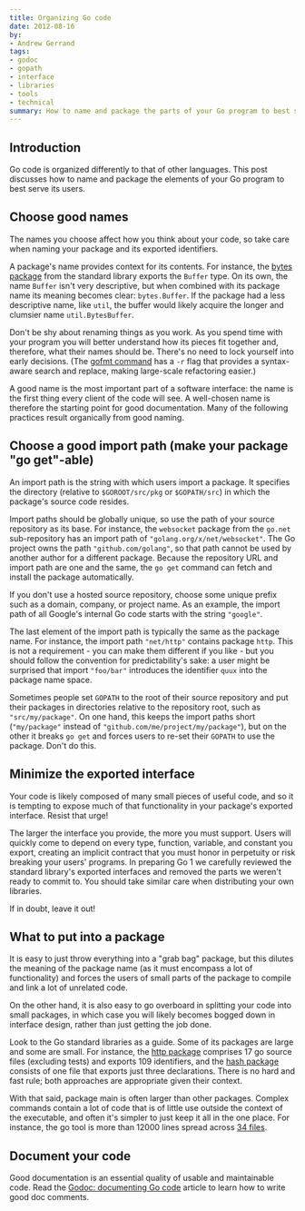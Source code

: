 ```yaml
---
title: Organizing Go code
date: 2012-08-16
by:
- Andrew Gerrand
tags:
- godoc
- gopath
- interface
- libraries
- tools
- technical
summary: How to name and package the parts of your Go program to best serve your users.
---
```


## Introduction

Go code is organized differently to that of other languages.
This post discusses how to name and package the elements of your Go program
to best serve its users.

## Choose good names

The names you choose affect how you think about your code,
so take care when naming your package and its exported identifiers.

A package's name provides context for its contents.
For instance, the [bytes package](https://golang.org/pkg/bytes/) from
the standard library exports the `Buffer` type.
On its own, the name `Buffer` isn't very descriptive,
but when combined with its package name its meaning becomes clear: `bytes.Buffer`.
If the package had a less descriptive name,
like `util`, the buffer would likely acquire the longer and clumsier name `util.BytesBuffer`.

Don't be shy about renaming things as you work.
As you spend time with your program you will better understand how its pieces fit together and,
therefore, what their names should be.
There's no need to lock yourself into early decisions.
(The [gofmt command](https://golang.org/cmd/gofmt/) has a `-r` flag that
provides a syntax-aware search and replace,
making large-scale refactoring easier.)

A good name is the most important part of a software interface:
the name is the first thing every client of the code will see.
A well-chosen name is therefore the starting point for good documentation.
Many of the following practices result organically from good naming.

## Choose a good import path (make your package "go get"-able)

An import path is the string with which users import a package.
It specifies the directory (relative to `$GOROOT/src/pkg` or `$GOPATH/src`)
in which the package's source code resides.

Import paths should be globally unique, so use the path of your source repository as its base.
For instance, the `websocket` package from the `go.net` sub-repository has
an import path of `"golang.org/x/net/websocket"`.
The Go project owns the path `"github.com/golang"`,
so that path cannot be used by another author for a different package.
Because the repository URL and import path are one and the same,
the `go get` command can fetch and install the package automatically.

If you don't use a hosted source repository,
choose some unique prefix such as a domain,
company, or project name.
As an example, the import path of all Google's internal Go code starts with
the string `"google"`.

The last element of the import path is typically the same as the package name.
For instance, the import path `"net/http"` contains package `http`.
This is not a requirement - you can make them different if you like - but
you should follow the convention for predictability's sake:
a user might be surprised that import `"foo/bar"` introduces the identifier
`quux` into the package name space.

Sometimes people set `GOPATH` to the root of their source repository and
put their packages in directories relative to the repository root,
such as `"src/my/package"`.
On one hand, this keeps the import paths short (`"my/package"` instead of
`"github.com/me/project/my/package"`),
but on the other it breaks `go get` and forces users to re-set their `GOPATH`
to use the package. Don't do this.

## Minimize the exported interface

Your code is likely composed of many small pieces of useful code,
and so it is tempting to expose much of that functionality in your package's
exported interface. Resist that urge!

The larger the interface you provide, the more you must support.
Users will quickly come to depend on every type,
function, variable, and constant you export,
creating an implicit contract that you must honor in perpetuity or risk
breaking your users' programs.
In preparing Go 1 we carefully reviewed the standard library's exported
interfaces and removed the parts we weren't ready to commit to.
You should take similar care when distributing your own libraries.

If in doubt, leave it out!

## What to put into a package

It is easy to just throw everything into a "grab bag" package,
but this dilutes the meaning of the package name (as it must encompass a
lot of functionality) and forces the users of small parts of the package
to compile and link a lot of unrelated code.

On the other hand, it is also easy to go overboard in splitting your code
into small packages,
in which case you will likely becomes bogged down in interface design,
rather than just getting the job done.

Look to the Go standard libraries as a guide.
Some of its packages are large and some are small.
For instance, the [http package](https://golang.org/pkg/net/http/) comprises
17 go source files (excluding tests) and exports 109 identifiers,
and the [hash package](https://golang.org/pkg/hash/) consists of one file
that exports just three declarations.
There is no hard and fast rule; both approaches are appropriate given their context.

With that said, package main is often larger than other packages.
Complex commands contain a lot of code that is of little use outside the
context of the executable,
and often it's simpler to just keep it all in the one place.
For instance, the go tool is more than 12000 lines spread across [34 files](https://golang.org/src/cmd/go/).

## Document your code

Good documentation is an essential quality of usable and maintainable code.
Read the [Godoc: documenting Go code](https://golang.org/doc/articles/godoc_documenting_go_code.html)
article to learn how to write good doc comments.

